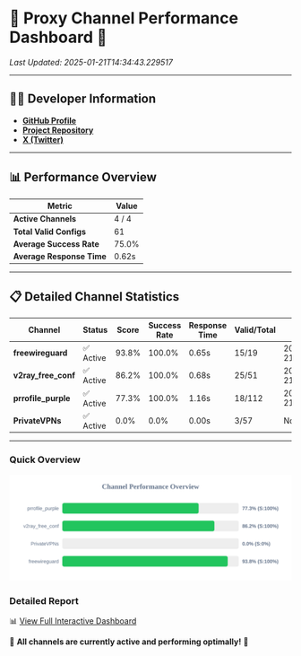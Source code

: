 # 🌟 Proxy Channel Performance Dashboard 🌟

_Last Updated: 2025-01-21T14:34:43.229517_

---

## 👩‍💻 Developer Information

- **[GitHub Profile](https://github.com/4n0nymou3)**  
- **[Project Repository](https://github.com/4n0nymou3/multi-proxy-config-fetcher)**  
- **[X (Twitter)](https://x.com/4n0nymou3)**  

---

## 📊 Performance Overview

| Metric                | Value       |
|-----------------------|-------------|
| **Active Channels**   | 4 / 4       |
| **Total Valid Configs** | 61          |
| **Average Success Rate** | 75.0%      |
| **Average Response Time** | 0.62s       |

---

## 📋 Detailed Channel Statistics

| Channel          | Status     | Score  | Success Rate | Response Time | Valid/Total | Last Success               |
|------------------|------------|--------|--------------|---------------|-------------|----------------------------|
| **freewireguard**  | ✅ Active  | 93.8%  | 100.0% | 0.65s         | 15/19       | 2025-01-21T14:34:43.227778 |
| **v2ray_free_conf**  | ✅ Active  | 86.2%  | 100.0% | 0.68s         | 25/51       | 2025-01-21T14:34:29.742831 |
| **prrofile_purple**  | ✅ Active  | 77.3%  | 100.0% | 1.16s         | 18/112       | 2025-01-21T14:34:29.003074 |
| **PrivateVPNs**  | ✅ Active  | 0.0%  | 0.0% | 0.00s         | 3/57       | None |

---

### Quick Overview
<div align="center">
  <a href="https://raw.githubusercontent.com/nullluser/NullRepo/refs/heads/main/assets/channel_stats_chart.svg">
    <img src="https://raw.githubusercontent.com/nullluser/NullRepo/refs/heads/main/assets/channel_stats_chart.svg" alt="Source Performance Statistics" width="800">
  </a>
</div>

### Detailed Report
📊 [View Full Interactive Dashboard](https://htmlpreview.github.io/?https://github.com/nullluser/NullRepo/blob/main/assets/performance_report.html)

🎉 **All channels are currently active and performing optimally!** 🎉
